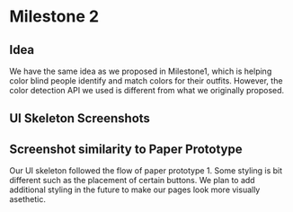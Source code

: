 # Milestone 2
## Idea
We have the same idea as we proposed in Milestone1, which is helping color blind people identify and match colors for their outfits. However, the color detection API we used is different from what we originally proposed.
## UI Skeleton Screenshots
## Screenshot similarity to Paper Prototype
Our UI skeleton followed the flow of paper prototype 1. Some styling is bit different such as the placement of certain buttons. We plan to add additional styling in the future to make our pages look more visually asethetic.


